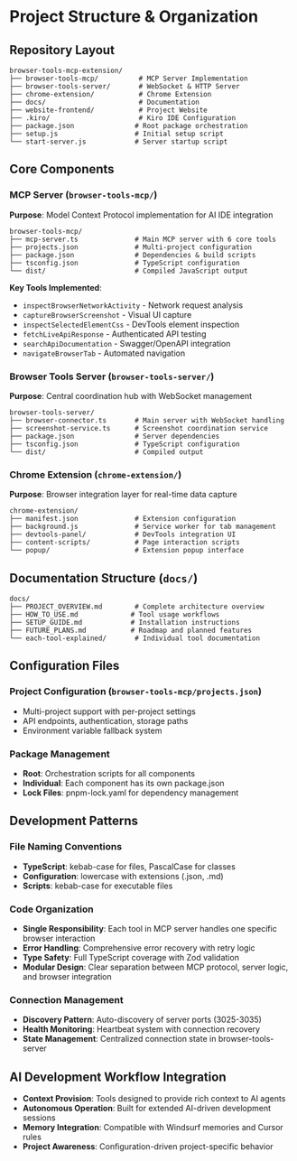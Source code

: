# Project Structure & Organization

## Repository Layout
```
browser-tools-mcp-extension/
├── browser-tools-mcp/          # MCP Server Implementation
├── browser-tools-server/       # WebSocket & HTTP Server
├── chrome-extension/           # Chrome Extension
├── docs/                       # Documentation
├── website-frontend/           # Project Website
├── .kiro/                      # Kiro IDE Configuration
├── package.json               # Root package orchestration
├── setup.js                   # Initial setup script
└── start-server.js            # Server startup script
```

## Core Components

### MCP Server (`browser-tools-mcp/`)
**Purpose**: Model Context Protocol implementation for AI IDE integration

```
browser-tools-mcp/
├── mcp-server.ts              # Main MCP server with 6 core tools
├── projects.json              # Multi-project configuration
├── package.json               # Dependencies & build scripts
├── tsconfig.json              # TypeScript configuration
└── dist/                      # Compiled JavaScript output
```

**Key Tools Implemented**:
- `inspectBrowserNetworkActivity` - Network request analysis
- `captureBrowserScreenshot` - Visual UI capture
- `inspectSelectedElementCss` - DevTools element inspection
- `fetchLiveApiResponse` - Authenticated API testing
- `searchApiDocumentation` - Swagger/OpenAPI integration
- `navigateBrowserTab` - Automated navigation

### Browser Tools Server (`browser-tools-server/`)
**Purpose**: Central coordination hub with WebSocket management

```
browser-tools-server/
├── browser-connector.ts       # Main server with WebSocket handling
├── screenshot-service.ts      # Screenshot coordination service
├── package.json               # Server dependencies
├── tsconfig.json              # TypeScript configuration
└── dist/                      # Compiled output
```

### Chrome Extension (`chrome-extension/`)
**Purpose**: Browser integration layer for real-time data capture

```
chrome-extension/
├── manifest.json              # Extension configuration
├── background.js              # Service worker for tab management
├── devtools-panel/            # DevTools integration UI
├── content-scripts/           # Page interaction scripts
└── popup/                     # Extension popup interface
```

## Documentation Structure (`docs/`)

```
docs/
├── PROJECT_OVERVIEW.md        # Complete architecture overview
├── HOW_TO_USE.md             # Tool usage workflows
├── SETUP_GUIDE.md            # Installation instructions
├── FUTURE_PLANS.md           # Roadmap and planned features
└── each-tool-explained/       # Individual tool documentation
```

## Configuration Files

### Project Configuration (`browser-tools-mcp/projects.json`)
- Multi-project support with per-project settings
- API endpoints, authentication, storage paths
- Environment variable fallback system

### Package Management
- **Root**: Orchestration scripts for all components
- **Individual**: Each component has its own package.json
- **Lock Files**: pnpm-lock.yaml for dependency management

## Development Patterns

### File Naming Conventions
- **TypeScript**: kebab-case for files, PascalCase for classes
- **Configuration**: lowercase with extensions (.json, .md)
- **Scripts**: kebab-case for executable files

### Code Organization
- **Single Responsibility**: Each tool in MCP server handles one specific browser interaction
- **Error Handling**: Comprehensive error recovery with retry logic
- **Type Safety**: Full TypeScript coverage with Zod validation
- **Modular Design**: Clear separation between MCP protocol, server logic, and browser integration

### Connection Management
- **Discovery Pattern**: Auto-discovery of server ports (3025-3035)
- **Health Monitoring**: Heartbeat system with connection recovery
- **State Management**: Centralized connection state in browser-tools-server

## AI Development Workflow Integration
- **Context Provision**: Tools designed to provide rich context to AI agents
- **Autonomous Operation**: Built for extended AI-driven development sessions
- **Memory Integration**: Compatible with Windsurf memories and Cursor rules
- **Project Awareness**: Configuration-driven project-specific behavior